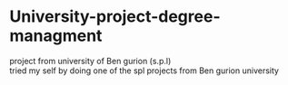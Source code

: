 # University-project-degree-managment
project from university of Ben gurion (s.p.l)
<br>
tried my self by doing one of the spl projects from Ben gurion university
